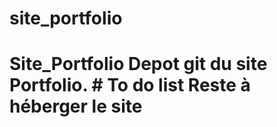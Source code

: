 # site_portfolio
# Site_Portfolio  Depot git du site Portfolio.  # To do list  Reste à héberger le site 
